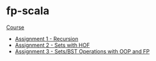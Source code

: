 # fp-scala

[Course](https://www.coursera.org/learn/progfun1)

- [Assignment 1 - Recursion](./recfun/src/main/scala/recfun/RecFun.scala)
- [Assignment 2 - Sets with HOF](./funsets/src/main/scala/funsets/FunSets.scala)
- [Assignment 3 - Sets/BST Operations with OOP and FP](./objsets/src/main/scala/objsets/TweetSet.scala)

